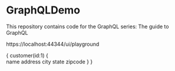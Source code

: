 # GraphQLDemo
This repository contains code for the GraphQL series:
The guide to GraphQL 

https://localhost:44344/ui/playground

{
  customer(id:1)
  {  
    name
    address
    city
    state
    zipcode
  }
}